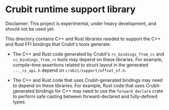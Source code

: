 # Crubit runtime support library

Disclaimer: This project is experimental, under heavy development, and should
not be used yet.

This directory contains C++ and Rust libraries needed to support the C++ and
Rust FFI bindings that Crubit's tools generate:

* The C++ and Rust code generated by Crubit's `rs_bindings_from_cc` and
  `cc_bindings_from_rs` tools may depend on these libraries.  For example,
  compile-time assertions related to struct layout in the generated
  `..._rs_api.h` depend on `crubit/support/offset_of.h`.

* The C++ and Rust code that uses Crubit-generated bindings may need
  to depend on these libraries.  For example, Rust code that uses
  Crubit-generated bindings for C++ may need to use the `forward_declare` crate
  to perform safe casting between forward-declared and fully-defined types.
